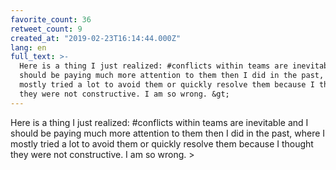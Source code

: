 ```yaml
---
favorite_count: 36
retweet_count: 9
created_at: "2019-02-23T16:14:44.000Z"
lang: en
full_text: >-
  Here is a thing I just realized: #conflicts within teams are inevitable and I
  should be paying much more attention to them then I did in the past, where I
  mostly tried a lot to avoid them or quickly resolve them because I thought
  they were not constructive. I am so wrong. &gt;
---
```


Here is a thing I just realized: #conflicts within teams are inevitable and I
should be paying much more attention to them then I did in the past, where I
mostly tried a lot to avoid them or quickly resolve them because I thought they
were not constructive. I am so wrong. &gt;
